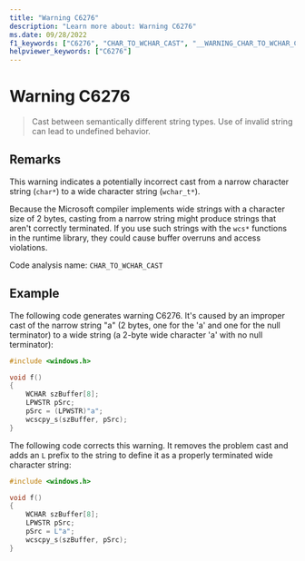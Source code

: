 ```yaml
---
title: "Warning C6276"
description: "Learn more about: Warning C6276"
ms.date: 09/28/2022
f1_keywords: ["C6276", "CHAR_TO_WCHAR_CAST", "__WARNING_CHAR_TO_WCHAR_CAST"]
helpviewer_keywords: ["C6276"]
---
```

# Warning C6276

> Cast between semantically different string types. Use of invalid string can lead to undefined behavior.

## Remarks

This warning indicates a potentially incorrect cast from a narrow character string (`char*`) to a wide character string (`wchar_t*`).

Because the Microsoft compiler implements wide strings with a character size of 2 bytes, casting from a narrow string might produce strings that aren't correctly terminated. If you use such strings with the `wcs*` functions in the runtime library, they could cause buffer overruns and access violations.

Code analysis name: `CHAR_TO_WCHAR_CAST`

## Example

The following code generates warning C6276. It's caused by an improper cast of the narrow string "a" (2 bytes, one for the 'a' and one for the null terminator) to a wide string (a 2-byte wide character 'a' with no null terminator):

```cpp
#include <windows.h>

void f()
{
    WCHAR szBuffer[8];
    LPWSTR pSrc;
    pSrc = (LPWSTR)"a";
    wcscpy_s(szBuffer, pSrc);
}
```

The following code corrects this warning. It removes the problem cast and adds an `L` prefix to the string to define it as a properly terminated wide character string:

```cpp
#include <windows.h>

void f()
{
    WCHAR szBuffer[8];
    LPWSTR pSrc;
    pSrc = L"a";
    wcscpy_s(szBuffer, pSrc);
}
```
